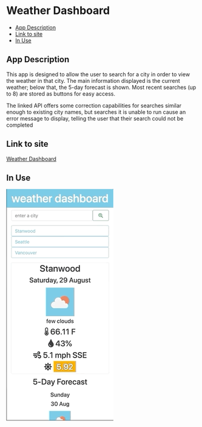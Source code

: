 # Weather Dashboard

- [App Description](#app-description)
- [Link to site](#link-to-site)
- [In Use](#in-use)

## App Description

This app is designed to allow the user to search for a city in order to view the weather in that city. The main information displayed is the current weather; below that, the 5-day forecast is shown. Most recent searches (up to 8) are stored as buttons for easy access.

The linked API offers some correction capabilities for searches similar enough to existing city names, but searches it is unable to run cause an error message to display, telling the user that their search could not be completed

## Link to site
[Weather Dashboard](https://theykay.github.io/weather-dashboard/)

## In Use

![weather dashboard in use](./assets/weather-dash.gif)